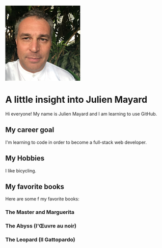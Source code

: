 ![headshot](IMG_0325.JPG)
# A little insight into Julien Mayard
Hi everyone! My name is Julien Mayard and I am learning to use GitHub.

## My career goal
I'm learning to code in order to become a full-stack web developer.

## My Hobbies
I like bicycling.

## My favorite books
Here are some f my favorite books:
### The Master and Marguerita
### The Abyss (l'Œuvre au noir)
### The Leopard (Il Gattopardo)
